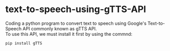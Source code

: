 # text-to-speech-using-gTTS-API
Coding a python program to convert text to speech using Google's Text-to-Speech API commonly known as gTTS API.  
To use this API, we must install it first by using the commnd:
```
pip install gTTS
```
